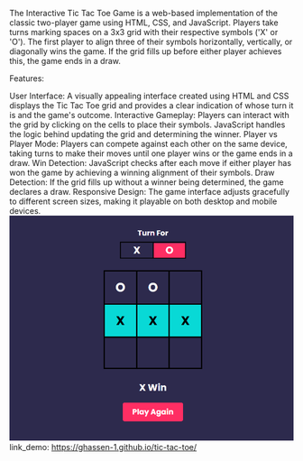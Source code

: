 The Interactive Tic Tac Toe Game is a web-based implementation of the classic two-player game using HTML, CSS, and JavaScript. Players take turns marking spaces on a 3x3 grid with their respective symbols ('X' or 'O'). The first player to align three of their symbols horizontally, vertically, or diagonally wins the game. If the grid fills up before either player achieves this, the game ends in a draw.

Features:

User Interface: A visually appealing interface created using HTML and CSS displays the Tic Tac Toe grid and provides a clear indication of whose turn it is and the game's outcome.
Interactive Gameplay: Players can interact with the grid by clicking on the cells to place their symbols. JavaScript handles the logic behind updating the grid and determining the winner.
Player vs Player Mode: Players can compete against each other on the same device, taking turns to make their moves until one player wins or the game ends in a draw.
Win Detection: JavaScript checks after each move if either player has won the game by achieving a winning alignment of their symbols.
Draw Detection: If the grid fills up without a winner being determined, the game declares a draw.
Responsive Design: The game interface adjusts gracefully to different screen sizes, making it playable on both desktop and mobile devices.
<img src="/meta/xo.png" />
link_demo: https://ghassen-1.github.io/tic-tac-toe/
